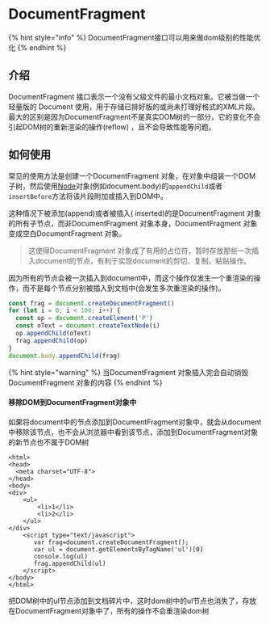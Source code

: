 # DocumentFragment



{% hint style="info" %}
DocumentFragment接口可以用来做dom级别的性能优化
{% endhint %}

## 介绍

DocumentFragment 接口表示一个没有父级文件的最小文档对象。它被当做一个轻量版的 Document 使用，用于存储已排好版的或尚未打理好格式的XML片段。最大的区别是因为DocumentFragment不是真实DOM树的一部分，它的变化不会引起DOM树的重新渲染的操作\(reflow\) ，且不会导致性能等问题。

## 如何使用

常见的使用方法是创建一个DocumentFragment 对象，在对象中组装一个DOM子树，然后使用[Node](https://developer.mozilla.org/zh-CN/docs/Web/API/Node)对象\(例如document.body\)的`appendChild`或者`insertBefore`方法将该片段附加或插入到DOM中。

这种情况下被添加\(append\)或者被插入\( inserted\)的是DocumentFragment 对象的所有子节点，而非DocumentFragment 对象本身，DocumentFragment 对象变成空白DocumentFragment 对象。

> 这使得DocumentFragment 对象成了有用的占位符，暂时存放那些一次插入document的节点，有利于实现document的剪切、复制、粘贴操作。

因为所有的节点会被一次插入到document中，而这个操作仅发生一个重渲染的操作，而不是每个节点分别被插入到文档中\(会发生多次重渲染的操作\)。

```javascript
const frag = document.createDocumentFragment()
for (let i = 0; i < 100; i++) {
  const op = document.createElement('P')
  const oText = document.createTextNode(i)
  op.appendChild(oText)
  frag.appendChild(op)
}
document.body.appendChild(frag)
```

{% hint style="warning" %}
当DocumentFragment 对象插入完会自动销毁DocumentFragment 对象的内容
{% endhint %}

#### 移除DOM到DocumentFragment对象中

如果将document中的节点添加到DocumentFragment对象中，就会从document中移除该节点，也不会从浏览器中看到该节点，添加到DocumentFragment对象的新节点也不属于DOM树

```markup
​<html>
<head>
  <meta charset="UTF-8">
</head>
<body>
<div>
    <ul>
        <li>1</li>
        <li>2</li>
    </ul>
</div>
    <script type="text/javascript">
       var frag=document.createDocumentFragment();
       var ul = document.getElementsByTagName('ul')[0]
       console.log(ul)
       frag.appendChild(ul)
    </script>
</body>
</html>
```

把DOM树中的ul节点添加到文档碎片中，这时dom树中的ul节点也消失了，存放在DocumentFragment对象中了，所有的操作不会重渲染dom树

